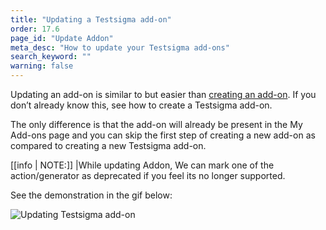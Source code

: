 ```yaml
---
title: "Updating a Testsigma add-on"
order: 17.6
page_id: "Update Addon"
meta_desc: "How to update your Testsigma add-ons"
search_keyword: ""
warning: false
---
```


Updating an add-on is similar to but easier than [creating an add-on](https://testsigma.com/docs/addons/create/). If you don’t already know this, see how to create a Testsigma add-on.

The only difference is that the add-on will already be present in the My Add-ons page and you can skip the first step of creating a new add-on as compared to creating a new Testsigma add-on.

[[info | NOTE:]]
|While updating Addon, We can mark one of the action/generator as deprecated if you feel its no longer supported.

See the demonstration in the gif below:

![Updating Testsigma add-on](https://docs.testsigma.com/images/addon-update/update-testsigma-add-on.gif.gif)
